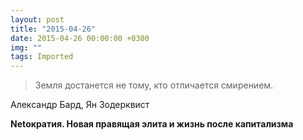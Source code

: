 ```yaml
---
layout: post
title: "2015-04-26"
date: 2015-04-26 00:00:00 +0300
img: ""
tags: Imported
---
```


> Земля достанется не тому, кто отличается смирением.

Александр Бард, Ян Зодерквист

**Netократия. Новая правящая элита и жизнь после капитализма**